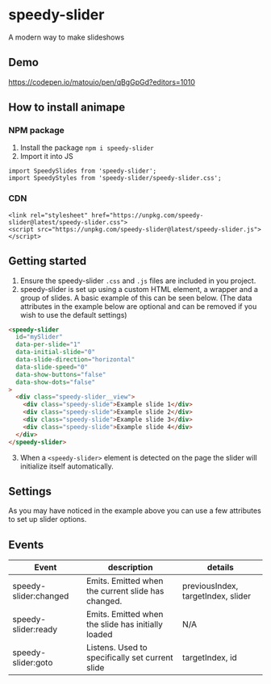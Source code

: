 # speedy-slider
A modern way to make slideshows

## Demo
https://codepen.io/matouio/pen/qBgGpGd?editors=1010

## How to install animape

### NPM package

1.  Install the package `npm i speedy-slider`
2.  Import it into JS
```
import SpeedySlides from 'speedy-slider';
import SpeedyStyles from 'speedy-slider/speedy-slider.css';
```

### CDN
```
<link rel="stylesheet" href="https://unpkg.com/speedy-slider@latest/speedy-slider.css">
<script src="https://unpkg.com/speedy-slider@latest/speedy-slider.js"></script>
```

## Getting started

1. Ensure the speedy-slider `.css` and `.js` files are included in you project.
2. speedy-slider is set up using a custom HTML element, a wrapper and a group of slides. A basic example of this can be seen below. (The data attributes in the example below are optional and can be removed if you wish to use the default settings)

```html
<speedy-slider
  id="mySlider"
  data-per-slide="1"
  data-initial-slide="0"
  data-slide-direction="horizontal"
  data-slide-speed="0"
  data-show-buttons="false"
  data-show-dots="false"
>
  <div class="speedy-slider__view">
    <div class="speedy-slide">Example slide 1</div>
    <div class="speedy-slide">Example slide 2</div>
    <div class="speedy-slide">Example slide 3</div>
    <div class="speedy-slide">Example slide 4</div>
  </div>
</speedy-slider>
```

3. When a `<speedy-slider>` element is detected on the page the slider will initialize itself automatically.

## Settings
As you may have noticed in the example above you can use a few attributes to set up slider options.

## Events

| Event                   	| description                                        	| details                           	|
|-------------------------	|----------------------------------------------------	|-----------------------------------	|
| speedy-slider:changed     	| Emits. Emitted when the current slide has changed. 	| previousIndex, targetIndex, slider 	|
| speedy-slider:ready 	| Emits. Emitted when the slide has initially loaded 	| N/A                               	|
| speedy-slider:goto        	| Listens. Used to specifically set current slide     	| targetIndex, id                             	|
